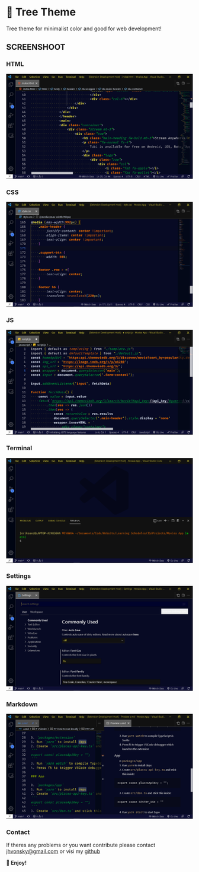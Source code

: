 # 🌲 Tree Theme
Tree theme for minimalist color and good for web development!

## SCREENSHOOT

### HTML
![ScreenShoot](./images/html.png)

### CSS
![ScreenShoot](./images/css.png)

### JS
![ScreenShoot](./images/js.png)

### Terminal
![ScreenShoot](./images/terminal.png)

### Settings
![ScreenShoot](./images/settings.png)

### Markdown
![ScreenShoot](./images/markdown.png)

### Contact
If theres any problems or you want contribute please contact jhvonsky@gmail.com or visi my [github](https://github.com/jhvonsky)


**🚀 Enjoy!**
